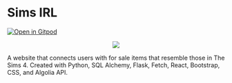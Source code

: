 # Sims IRL

[![Open in Gitpod](https://gitpod.io/button/open-in-gitpod.svg)](https://github.com/Valerieclaire96/sims-rooms-irl.git)



<p align="center">
<img src="https://i.imgur.com/Dex7E9o.gif"/>

A website that connects users with for sale items that resemble those in The Sims 4.
Created with Python, SQL Alchemy, Flask, Fetch, React, Bootstrap, CSS, and Algolia API.

